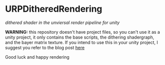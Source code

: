 # URPDitheredRendering
*dithered shader in the unviersal render pipeline for unity*

**WARNING:** this repository doesn't have project files, so you can't use it as a unity project, it only contains the base scripts, the dithering shadergraph, and the bayer matrix texture. If you intend to use this in your unity project, I suggest you refer to the blog post [here](https://giantboar.com/posts/Dithered-Rendering/)

Good luck and happy rendering
